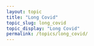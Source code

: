 ```yaml
---
layout: topic
title: "Long Covid"
topic_slug: long_covid
topic_display: "Long Covid"
permalink: /topics/long_covid/
---
```




